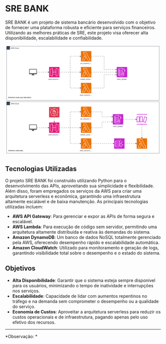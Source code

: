 # SRE BANK

SRE BANK é um projeto de sistema bancário desenvolvido com o objetivo de fornecer uma plataforma robusta e eficiente para serviços financeiros. Utilizando as melhores práticas de SRE, este projeto visa oferecer alta disponibilidade, escalabilidade e confiabilidade.

![Exemplo](sre_bank.drawio.svg)


## Tecnologias Utilizadas

O projeto SRE BANK foi construído utilizando Python para o desenvolvimento das APIs, aproveitando sua simplicidade e flexibilidade. Além disso, foram empregados os serviços da AWS para criar uma arquitetura serverless e econômica, garantindo uma infraestrutura altamente escalável e de baixa manutenção. As principais tecnologias utilizadas incluem:

- **AWS API Gateway**: Para gerenciar e expor as APIs de forma segura e escalável.
- **AWS Lambda**: Para execução de código sem servidor, permitindo uma arquitetura altamente distribuída e reativa às demandas do sistema.
- **Amazon DynamoDB**: Um banco de dados NoSQL totalmente gerenciado pela AWS, oferecendo desempenho rápido e escalabilidade automática.
- **Amazon CloudWatch**: Utilizado para monitoramento e geração de logs, garantindo visibilidade total sobre o desempenho e o estado do sistema.

## Objetivos

- **Alta Disponibilidade**: Garantir que o sistema esteja sempre disponível para os usuários, minimizando o tempo de inatividade e interrupções nos serviços.
- **Escalabilidade**: Capacidade de lidar com aumentos repentinos no tráfego e na demanda sem comprometer o desempenho ou a qualidade do serviço.
- **Economia de Custos**: Aproveitar a arquitetura serverless para reduzir os custos operacionais e de infraestrutura, pagando apenas pelo uso efetivo dos recursos.

---

*Observação: *
